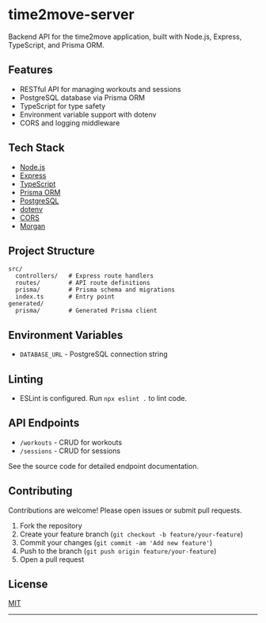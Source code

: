 # time2move-server

Backend API for the time2move application, built with Node.js, Express, TypeScript, and Prisma ORM.

## Features

- RESTful API for managing workouts and sessions
- PostgreSQL database via Prisma ORM
- TypeScript for type safety
- Environment variable support with dotenv
- CORS and logging middleware

## Tech Stack

- [Node.js](https://nodejs.org/)
- [Express](https://expressjs.com/)
- [TypeScript](https://www.typescriptlang.org/)
- [Prisma ORM](https://www.prisma.io/)
- [PostgreSQL](https://www.postgresql.org/)
- [dotenv](https://github.com/motdotla/dotenv)
- [CORS](https://github.com/expressjs/cors)
- [Morgan](https://github.com/expressjs/morgan)

## Project Structure

```
src/
  controllers/   # Express route handlers
  routes/        # API route definitions
  prisma/        # Prisma schema and migrations
  index.ts       # Entry point
generated/
  prisma/        # Generated Prisma client
```

## Environment Variables

- `DATABASE_URL` - PostgreSQL connection string

## Linting

- ESLint is configured. Run `npx eslint .` to lint code.

## API Endpoints

- `/workouts` - CRUD for workouts
- `/sessions` - CRUD for sessions

See the source code for detailed endpoint documentation.

## Contributing

Contributions are welcome! Please open issues or submit pull requests.

1. Fork the repository
2. Create your feature branch (`git checkout -b feature/your-feature`)
3. Commit your changes (`git commit -am 'Add new feature'`)
4. Push to the branch (`git push origin feature/your-feature`)
5. Open a pull request

## License

[MIT](LICENSE)

---
